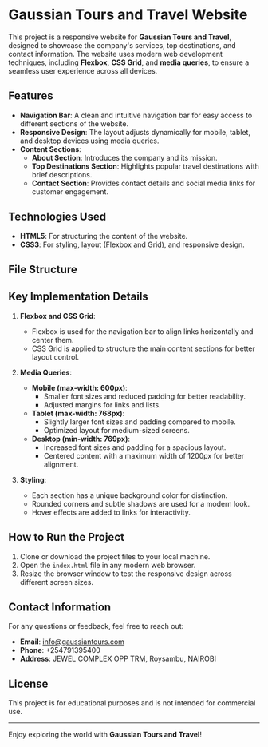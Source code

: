 # Gaussian Tours and Travel Website

This project is a responsive website for **Gaussian Tours and Travel**, designed to showcase the company's services, top destinations, and contact information. The website uses modern web development techniques, including **Flexbox**, **CSS Grid**, and **media queries**, to ensure a seamless user experience across all devices.

## Features

- **Navigation Bar**: A clean and intuitive navigation bar for easy access to different sections of the website.
- **Responsive Design**: The layout adjusts dynamically for mobile, tablet, and desktop devices using media queries.
- **Content Sections**:
  - **About Section**: Introduces the company and its mission.
  - **Top Destinations Section**: Highlights popular travel destinations with brief descriptions.
  - **Contact Section**: Provides contact details and social media links for customer engagement.

## Technologies Used

- **HTML5**: For structuring the content of the website.
- **CSS3**: For styling, layout (Flexbox and Grid), and responsive design.

## File Structure



## Key Implementation Details

1. **Flexbox and CSS Grid**:
   - Flexbox is used for the navigation bar to align links horizontally and center them.
   - CSS Grid is applied to structure the main content sections for better layout control.

2. **Media Queries**:
   - **Mobile (max-width: 600px)**:
     - Smaller font sizes and reduced padding for better readability.
     - Adjusted margins for links and lists.
   - **Tablet (max-width: 768px)**:
     - Slightly larger font sizes and padding compared to mobile.
     - Optimized layout for medium-sized screens.
   - **Desktop (min-width: 769px)**:
     - Increased font sizes and padding for a spacious layout.
     - Centered content with a maximum width of 1200px for better alignment.

3. **Styling**:
   - Each section has a unique background color for distinction.
   - Rounded corners and subtle shadows are used for a modern look.
   - Hover effects are added to links for interactivity.

## How to Run the Project

1. Clone or download the project files to your local machine.
2. Open the `index.html` file in any modern web browser.
3. Resize the browser window to test the responsive design across different screen sizes.

## Contact Information

For any questions or feedback, feel free to reach out:

- **Email**: info@gaussiantours.com
- **Phone**: +254791395400
- **Address**: JEWEL COMPLEX OPP TRM, Roysambu, NAIROBI

## License

This project is for educational purposes and is not intended for commercial use.

---
Enjoy exploring the world with **Gaussian Tours and Travel**!
